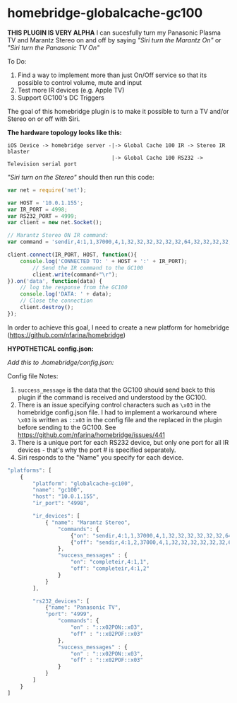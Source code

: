 # homebridge-globalcache-gc100
**THIS PLUGIN IS VERY ALPHA**
I can sucesfully turn my Panasonic Plasma TV and Marantz Stereo on and off by saying _"Siri turn the Marantz On"_ or _"Siri turn the Panasonic TV On"_

To Do:

  1. Find a way to implement more than just On/Off service so that its possible to control volume, mute and input
  2. Test more IR devices (e.g. Apple TV)
  3. Support GC100's DC Triggers


The goal of this homebridge plugin is to make it possible to turn a TV and/or Stereo on or off with Siri.

**The hardware topology looks like this:**

    iOS Device -> homebridge server -|-> Global Cache 100 IR -> Stereo IR blaster
                                     |-> Global Cache 100 RS232 -> Television serial port


_"Siri turn on the Stereo"_ should then run this code:

```javascript
var net = require('net');

var HOST = '10.0.1.155';
var IR_PORT = 4998;
var RS232_PORT = 4999;
var client = new net.Socket();

// Marantz Stereo ON IR command:
var command = 'sendir,4:1,1,37000,4,1,32,32,32,32,32,32,64,32,32,32,32,32,32,161,32,32,32,64,32,32,64,32,32,32,32,32,32,32,32,32,32,32,32,64,32,2731,32,32,32,32,32,32,64,32,32,32,32,32,32,161,32,32,32,64,32,32,64,32,32,32,32,32,32,32,32,32,32,32,32,64,32,1200';

client.connect(IR_PORT, HOST, function(){
	console.log('CONNECTED TO: ' + HOST + ':' + IR_PORT);
		// Send the IR command to the GC100
		client.write(command+"\r");
}).on('data', function(data) {
	// log the response from the GC100
	console.log('DATA: ' + data);
	// Close the connection
	client.destroy();
});
```

In order to achieve this goal, I need to create a new platform for homebridge (https://github.com/nfarina/homebridge)



**HYPOTHETICAL config.json:**

_Add this to .homebridge/config.json:_

Config file Notes:

  1. `success_message` is the data that the GC100 should send back to this plugin if the command is received and understood by the GC100.
  2. There is an issue specifying control characters such as `\x03` in the homebridge config.json file. I had to implement a workaround where `\x03` is written as `::x03` in the config file and the replaced in the plugin before sending to the GC100. See https://github.com/nfarina/homebridge/issues/441
  3. There is a unique port for each RS232 device, but only one port for all IR devices - that's why the port # is specified separately.
  4. Siri responds to the "Name" you specify for each device.


```javascript
"platforms": [
	{
		"platform": "globalcache-gc100",
		"name": "gc100",
		"host": "10.0.1.155",
		"ir_port": "4998",

		"ir_devices": [
			{ "name": "Marantz Stereo",
				"commands": {
					{"on": "sendir,4:1,1,37000,4,1,32,32,32,32,32,32,64,32,32,32,32,32,32,161,32,32,32,64,32,32,64,32,32,32,32,32,32,32,32,32,32,32,32,64,32,2731,32,32,32,32,32,32,64,32,32,32,32,32,32,161,32,32,32,64,32,32,64,32,32,32,32,32,32,32,32,32,32,32,32,64,32,1200"},
					{"off": "sendir,4:1,2,37000,4,1,32,32,32,32,32,32,64,32,32,32,32,32,32,161,32,32,32,64,32,32,64,32,32,32,32,32,32,32,32,32,32,64,64,2731,32,32,32,32,32,32,64,32,32,32,32,32,32,161,32,32,32,64,32,32,64,32,32,32,32,32,32,32,32,32,32,64,64,1200"}
				},
				"success_messages" : {
					"on": "completeir,4:1,1",
					"off": "completeir,4:1,2"
				}
			}
		],

		"rs232_devices": [
			{"name": "Panasonic TV",
			"port": "4999",
				"commands": {
					"on" : "::x02PON::x03",
					"off" : "::x02POF::x03"
				},
				"success_messages" : {
					"on" : "::x02PON::x03",
					"off" : "::x02POF::x03"
				}
			}
		]
	}
]
```
